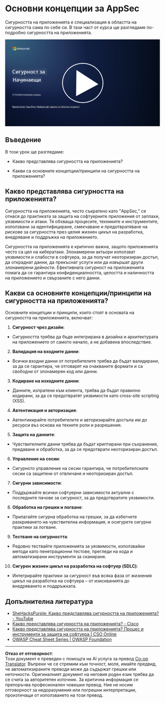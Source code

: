 <!--
CO_OP_TRANSLATOR_METADATA:
{
  "original_hash": "e4b56bb23078d3ffb7ad407d280b0c36",
  "translation_date": "2025-09-03T21:08:12+00:00",
  "source_file": "5.1 AppSec key concepts.md",
  "language_code": "bg"
}
-->
# Основни концепции за AppSec

Сигурността на приложенията е специализация в областта на сигурността сама по себе си. В тази част от курса ще разгледаме по-подробно сигурността на приложенията.

[![Гледайте видеото](../../translated_images/5-1_placeholder.29d7c06237ea84d113c4d91a72ee86a08f73f60187f2a32828c28cfda4f0aeb5.bg.png)](https://learn-video.azurefd.net/vod/player?id=d81dc210-ee8a-445a-aee0-aaf8a2b37af2)

## Въведение

В този урок ще разгледаме:

- Какво представлява сигурността на приложенията?

- Какви са основните концепции/принципи на сигурността на приложенията?

## Какво представлява сигурността на приложенията?

Сигурността на приложенията, често съкратено като "AppSec," се отнася до практиката за защита на софтуерните приложения от заплахи, уязвимости и атаки. Тя обхваща процесите, техниките и инструментите, използвани за идентифициране, смекчаване и предотвратяване на рискове за сигурността през целия жизнен цикъл на разработка, внедряване и поддръжка на приложението.

Сигурността на приложенията е критично важна, защото приложенията често са цел на кибератаки. Злонамерени актьори използват уязвимости и слабости в софтуера, за да получат неоторизиран достъп, да откраднат данни, да прекъснат услуги или да извършат други злонамерени дейности. Ефективната сигурност на приложенията помага да се гарантира конфиденциалността, целостта и наличността на приложението и свързаните с него данни.

## Какви са основните концепции/принципи на сигурността на приложенията?

Основните концепции и принципи, които стоят в основата на сигурността на приложенията, включват:

1. **Сигурност чрез дизайн**:

- Сигурността трябва да бъде интегрирана в дизайна и архитектурата на приложението от самото начало, а не добавена впоследствие.

2. **Валидация на входните данни**:

- Всички входни данни от потребителите трябва да бъдат валидирани, за да се гарантира, че отговарят на очакваните формати и са свободни от злонамерен код или данни.

3. **Кодиране на изходните данни**:

- Данните, изпратени към клиента, трябва да бъдат правилно кодирани, за да се предотвратят уязвимости като cross-site scripting (XSS).

4. **Автентикация и авторизация**:

- Автентикирайте потребителите и авторизирайте достъпа им до ресурси въз основа на техните роли и разрешения.

5. **Защита на данните**:

- Чувствителните данни трябва да бъдат криптирани при съхранение, предаване и обработка, за да се предотврати неоторизиран достъп.

6. **Управление на сесии**:

- Сигурното управление на сесии гарантира, че потребителските сесии са защитени от отвличане и неоторизиран достъп.

7. **Сигурни зависимости**:

- Поддържайте всички софтуерни зависимости актуални с последните пачове за сигурност, за да предотвратите уязвимости.

8. **Обработка на грешки и логване**:

- Прилагайте сигурна обработка на грешки, за да избегнете разкриването на чувствителна информация, и осигурете сигурни практики за логване.

9. **Тестване на сигурността**:

- Редовно тествайте приложенията за уязвимости, използвайки методи като пенетрационни тестове, прегледи на кода и автоматизирани инструменти за сканиране.

10. **Сигурен жизнен цикъл на разработка на софтуер (SDLC)**:

- Интегрирайте практики за сигурност във всяка фаза от жизнения цикъл на разработка на софтуера – от изискванията до внедряването и поддръжката.

## Допълнителна литература

- [SheHacksPurple: Какво представлява сигурността на приложенията? - YouTube](https://www.youtube.com/watch?v=eNmccQNzSSY)
- [Какво представлява сигурността на приложенията? - Cisco](https://www.cisco.com/c/en/us/solutions/security/application-first-security/what-is-application-security.html#~how-does-it-work)
- [Какво представлява сигурността на приложенията? Процес и инструменти за защита на софтуера | CSO Online](https://www.csoonline.com/article/566471/what-is-application-security-a-process-and-tools-for-securing-software.html)
- [OWASP Cheat Sheet Series | OWASP Foundation](https://owasp.org/www-project-cheat-sheets/)

---

**Отказ от отговорност**:  
Този документ е преведен с помощта на AI услуга за превод [Co-op Translator](https://github.com/Azure/co-op-translator). Въпреки че се стремим към точност, моля, имайте предвид, че автоматизираните преводи може да съдържат грешки или неточности. Оригиналният документ на неговия роден език трябва да се счита за авторитетен източник. За критична информация се препоръчва професионален човешки превод. Ние не носим отговорност за недоразумения или погрешни интерпретации, произтичащи от използването на този превод.